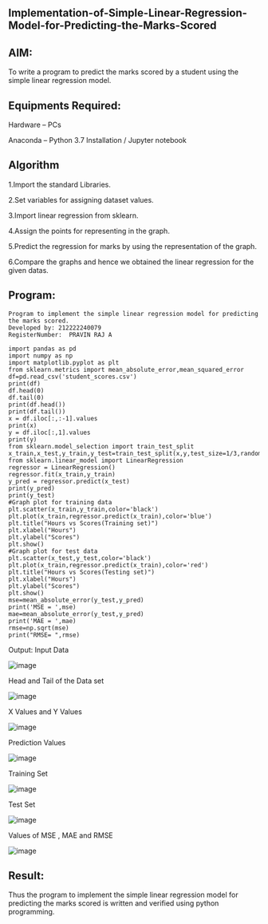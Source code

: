 ## Implementation-of-Simple-Linear-Regression-Model-for-Predicting-the-Marks-Scored
## AIM:
To write a program to predict the marks scored by a student using the simple linear regression model.

## Equipments Required:
Hardware – PCs

Anaconda – Python 3.7 Installation / Jupyter notebook
## Algorithm
1.Import the standard Libraries.

2.Set variables for assigning dataset values.

3.Import linear regression from sklearn.

4.Assign the points for representing in the graph. 

5.Predict the regression for marks by using the representation of the graph. 

6.Compare the graphs and hence we obtained the linear regression for the given datas.

## Program:
```
Program to implement the simple linear regression model for predicting the marks scored.
Developed by: 212222240079
RegisterNumber:  PRAVIN RAJ A
```
```
import pandas as pd
import numpy as np
import matplotlib.pyplot as plt
from sklearn.metrics import mean_absolute_error,mean_squared_error
df=pd.read_csv('student_scores.csv')
print(df)
df.head(0)
df.tail(0)
print(df.head())
print(df.tail())
x = df.iloc[:,:-1].values
print(x)
y = df.iloc[:,1].values
print(y)
from sklearn.model_selection import train_test_split
x_train,x_test,y_train,y_test=train_test_split(x,y,test_size=1/3,random_state=0)
from sklearn.linear_model import LinearRegression
regressor = LinearRegression()
regressor.fit(x_train,y_train)
y_pred = regressor.predict(x_test)
print(y_pred)
print(y_test)
#Graph plot for training data
plt.scatter(x_train,y_train,color='black')
plt.plot(x_train,regressor.predict(x_train),color='blue')
plt.title("Hours vs Scores(Training set)")
plt.xlabel("Hours")
plt.ylabel("Scores")
plt.show()
#Graph plot for test data
plt.scatter(x_test,y_test,color='black')
plt.plot(x_train,regressor.predict(x_train),color='red')
plt.title("Hours vs Scores(Testing set)")
plt.xlabel("Hours")
plt.ylabel("Scores")
plt.show()
mse=mean_absolute_error(y_test,y_pred)
print('MSE = ',mse)
mae=mean_absolute_error(y_test,y_pred)
print('MAE = ',mae)
rmse=np.sqrt(mse)
print("RMSE= ",rmse)
```
Output:
Input Data

![image](https://github.com/Apravinraj/Implementation-of-Simple-Linear-Regression-Model-for-Predicting-the-Marks-Scored/assets/118707879/9ba4b396-59e8-4c58-8f10-14fbfa6190ce)


Head and Tail of the Data set

![image](https://github.com/Apravinraj/Implementation-of-Simple-Linear-Regression-Model-for-Predicting-the-Marks-Scored/assets/118707879/9b4a59a5-896d-4b32-a3e9-687adabab2d6)

X Values and Y Values

![image](https://github.com/Apravinraj/Implementation-of-Simple-Linear-Regression-Model-for-Predicting-the-Marks-Scored/assets/118707879/c92eb60c-9ca5-4228-92df-84a1b41eed14)


Prediction Values

![image](https://github.com/Apravinraj/Implementation-of-Simple-Linear-Regression-Model-for-Predicting-the-Marks-Scored/assets/118707879/b367535e-7768-479b-90db-7a636102c323)


Training Set

![image](https://github.com/Apravinraj/Implementation-of-Simple-Linear-Regression-Model-for-Predicting-the-Marks-Scored/assets/118707879/94ab925a-a148-4dd5-9fe9-7437784bd343)

Test Set

![image](https://github.com/Apravinraj/Implementation-of-Simple-Linear-Regression-Model-for-Predicting-the-Marks-Scored/assets/118707879/7bbc7da3-58ac-4410-a55d-80f2c1caf1da)


Values of MSE , MAE and RMSE

![image](https://github.com/Apravinraj/Implementation-of-Simple-Linear-Regression-Model-for-Predicting-the-Marks-Scored/assets/118707879/ba81a21a-d444-4e7d-94ef-aa15f5ea7e3b)

## Result:
Thus the program to implement the simple linear regression model for predicting the marks scored is written and verified using python programming.
